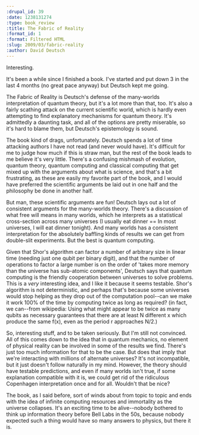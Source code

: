 ```yaml
--- 
:drupal_id: 39
:date: 1238131274
:type: book_review
:title: The Fabric of Reality
:format_id: 1
:format: Filtered HTML
:slug: 2009/03/fabric-reality
:author: David Deutsch
---
```

Interesting.

It's been a while since I finished a book.  I've started and put down 3 in the last 4 months (no great pace anyway) but Deutsch kept me going.

The Fabric of Reality is Deutsch's defense of the many-worlds interpretation of quantum theory, but it's a lot more than that, too.  It's also a fairly scathing attack on the current scientific world, which is hardly even attempting to find explanatory mechanisms for quantum theory.  It's admittedly a daunting task, and all of the options are pretty miserable, so it's hard to blame them, but Deutsch's epistemology is sound.

The book kind of drags, unfortunately.  Deutsch spends a lot of time attacking authors I have not read (and never would have).  It's difficult for me to judge how much if this is straw man, but the rest of the book leads to me believe it's very little.  There's a confusing mishmash of evolution, quantum theory, quantum computing and classical computing that get mixed up with the arguments about what is science, and that's a bit frustrating, as these are easily my favorite part of the book, and I would have preferred the scientific arguments be laid out in one half and the philosophy be done in another half.

But man, these scientific arguments are fun!  Deutsch lays out a lot of consistent arguments for the many-worlds theory.  There's a discussion of what free will means in many worlds, which he interprets as a statistical cross-section across many universes (I usually eat dinner == In most universes, I will eat dinner tonight).  And many worlds has a consistent interpretation for the absolutely baffling kinds of results we can get from double-slit experiments.  But the best is quantum computing.

Given that Shor's algorithm can factor a number of arbitrary size in linear time (needing just one qubit per binary digit), and that the number of operations to factor a large number is on the order of 'takes more memory than the universe has sub-atomic components', Deutsch says that quantum computing is the friendly cooperation between universes to solve problems.  This is a *very* interesting idea, and I like it because it seems testable.  Shor's algorithm is not deterministic, and perhaps that's because some universes would stop helping as they drop out of the computation pool--can we make it work 100% of the time by computing twice as long as required?  (in fact, we can--from wikipedia:  Using what might appear to be twice as many qubits as necessary guarantees that there are at least N different x which produce the same f(x), even as the period r approaches N/2.)

So, interesting stuff, and to be taken seriously.  But I'm still not convinced.  All of this comes down to the idea that in quantum mechanics, no element of physical reality can be involved in some of the results we find.  There's just too much information for that to be the case.  But does that imply that we're interacting with millions of alternate universes?  It's not incompatible, but it just doesn't follow naturally in my mind.  However, the theory should have testable predictions, and even if many worlds isn't true, if some explanation compatible with it is, we could get rid of the ridiculous Copenhagen interpretation once and for all.  Wouldn't that be nice?

The book, as I said before, sort of winds about from topic to topic and ends with the idea of infinite computing resources and immortality as the universe collapses.  It's an exciting time to be alive--nobody bothered to think up information theory before Bell Labs in the 50s, because nobody expected such a thing would have so many answers to physics, but there it is. 



